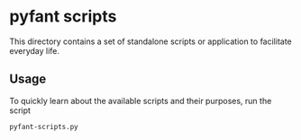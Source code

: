 # pyfant scripts

This directory contains a set of standalone scripts or application to facilitate
everyday life.

## Usage

To quickly learn about the available scripts and their purposes, run the script

```shell
pyfant-scripts.py
```
